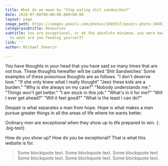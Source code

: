 ```yaml
---
title: What do we mean by "Stop eating shit sandwiches?"
date: 2020-07-08T00:00:00.000+00:00
layout: page
image_path: https://images.pexels.com/photos/1049317/pexels-photo-1049317.jpeg?auto=compress&cs=tinysrgb&dpr=2&h=750&w=1260
categorysubtitle: Resources
subtitle: You are exceptional, or at the absolute minimum, you were made to be exceptional.
  So what are you feeding yourself?
link: ''
author: Michael Sheerin

---
```

You have thoughts in your head that you have said so many times that are not true. These thoughts hereafter will be called 'Shit Sandwiches'  Some examples of these poisonous thoughts are as follows. "I don't deserve love." "If she only knew what I really thought" "Jeez these kids are a burden." "Why is she always on my case?" "Nobody understands me." "Things won't get better." "I am stuck in this job." "What's in it for me?" "Will I ever get ahead?" "Will it feel good?" "What is the least I can do?"<br>

Despair is what separates a man from hope. Hope is what makes a man pursue greater things in all the areas of life where he wants better.<br>

Ordinary men are exceptional when they show up to life prepared to win. {: .big-text} <br>

How do you show up? How do you be exceptional?  That is what this website is for. <br>

> Some blockquote text. Some blockquote text. Some blockquote text. Some blockquote text. Some blockquote text. Some blockquote text.